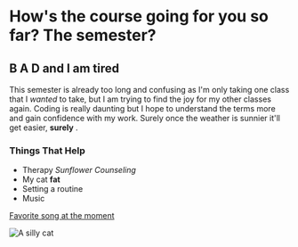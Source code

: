 # How's the course going for you so far? The semester?
## B A D and I am tired

This semester is already too long and confusing as I'm only taking one class that I *wanted* to take, but I am trying to find the joy for my other classes again. Coding is really daunting but I hope to understand the terms more and gain confidence with my work. Surely once the weather is sunnier it'll get easier, **surely** .

### Things That Help
- Therapy *Sunflower Counseling*
- My cat **fat**
- Setting a routine
- Music

[Favorite song at the moment](https://www.youtube.com/watch?v=Bn-3ICGjz0U&ab_channel=TheWeekndVEVO)

![A silly cat]()

